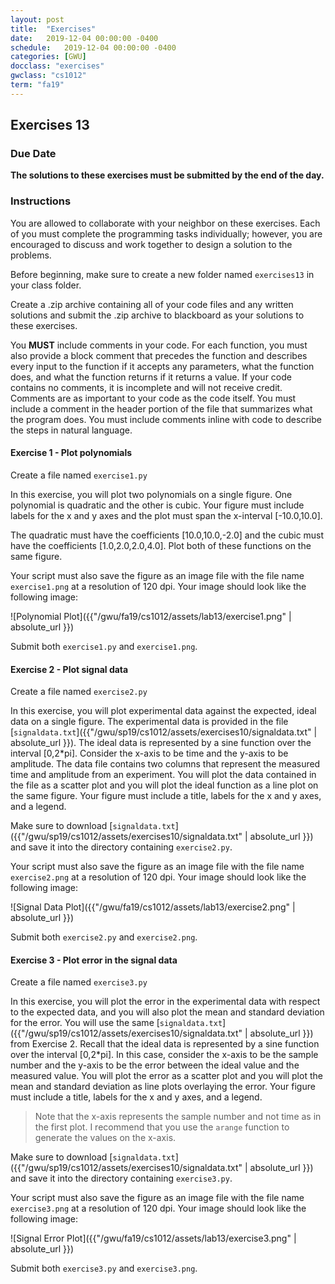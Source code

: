 ```yaml
---
layout: post
title:  "Exercises"
date:   2019-12-04 00:00:00 -0400
schedule:   2019-12-04 00:00:00 -0400
categories: [GWU]
docclass: "exercises"
gwclass: "cs1012"
term: "fa19"
---
```

<head>
  <link href="/css/syntax.css" rel="stylesheet">
</head>

## Exercises 13

### Due Date
**The solutions to these exercises must be submitted by the end of the day.**

### Instructions

You are allowed to collaborate with your neighbor on these exercises.  Each of you must complete the programming tasks individually; however, you are encouraged to discuss and work together to design a solution to the problems.

Before beginning, make sure to create a new folder named ```exercises13``` in your class folder.

Create a .zip archive containing all of your code files and any written solutions and submit the .zip archive to blackboard as your solutions to these exercises.

You **MUST** include comments in your code.  For each function, you must also provide a block comment that precedes the function and describes every input to the function if it accepts any parameters, what the function does, and what the function returns if it returns a value.  If your code contains no comments, it is incomplete and will not receive credit.  Comments are as important to your code as the code itself.  You must include a comment in the header portion of the file that summarizes what the program does.  You must include comments inline with code to describe the steps in natural language.


#### Exercise 1 - Plot polynomials

Create a file named ```exercise1.py```

In this exercise, you will plot two polynomials on a single figure.  One polynomial is quadratic and the other is cubic.  Your figure must include labels for the x and y axes and the plot must span the x-interval [-10.0,10.0].

The quadratic must have the coefficients [10.0,10.0,-2.0] and the cubic must have the coefficients [1.0,2.0,2.0,4.0].  Plot both of these functions on the same figure.

Your script must also save the figure as an image file with the file name ```exercise1.png``` at a resolution of 120 dpi.  Your image should look like the following image:

![Polynomial Plot]({{"/gwu/fa19/cs1012/assets/lab13/exercise1.png" | absolute_url }})

Submit both ```exercise1.py``` and ```exercise1.png```.

#### Exercise 2 - Plot signal data

Create a file named ```exercise2.py```

In this exercise, you will plot experimental data against the expected, ideal data on a single figure.  The experimental data is provided in the file [```signaldata.txt```]({{"/gwu/sp19/cs1012/assets/exercises10/signaldata.txt" | absolute_url }}).  The ideal data is represented by a sine function over the interval [0,2*pi].  Consider the x-axis to be time and the y-axis to be amplitude.  The data file contains two columns that represent the measured time and amplitude from an experiment.  You will plot the data contained in the file as a scatter plot and you will plot the ideal function as a line plot on the same figure.  Your figure must include a title, labels for the x and y axes, and a legend.

Make sure to download
[```signaldata.txt```]({{"/gwu/sp19/cs1012/assets/exercises10/signaldata.txt" | absolute_url }}) and save it into the directory containing ```exercise2.py```.

Your script must also save the figure as an image file with the file name ```exercise2.png``` at a resolution of 120 dpi.  Your image should look like the following image:

![Signal Data Plot]({{"/gwu/fa19/cs1012/assets/lab13/exercise2.png" | absolute_url }})

Submit both ```exercise2.py``` and ```exercise2.png```.

#### Exercise 3 - Plot error in the signal data

Create a file named ```exercise3.py```

In this exercise, you will plot the error in the experimental data with respect to the expected data, and you will also plot the mean and standard deviation for the error.  You will use the same [```signaldata.txt```]({{"/gwu/sp19/cs1012/assets/exercises10/signaldata.txt" | absolute_url }}) from Exercise 2.  Recall that the ideal data is represented by a sine function over the interval [0,2*pi].  In this case, consider the x-axis to be the sample number and the y-axis to be the error between the ideal value and the measured value.  You will plot the error as a scatter plot and you will plot the mean and standard deviation as line plots overlaying the error.  Your figure must include a title, labels for the x and y axes, and a legend.

> Note that the x-axis represents the sample number and not time as in the first plot.  I recommend that you use the ```arange``` function to generate the values on the x-axis.  

Make sure to download
[```signaldata.txt```]({{"/gwu/sp19/cs1012/assets/exercises10/signaldata.txt" | absolute_url }}) and save it into the directory containing ```exercise3.py```.

Your script must also save the figure as an image file with the file name ```exercise3.png``` at a resolution of 120 dpi.  Your image should look like the following image:

![Signal Error Plot]({{"/gwu/fa19/cs1012/assets/lab13/exercise3.png" | absolute_url }})

Submit both ```exercise3.py``` and ```exercise3.png```.
